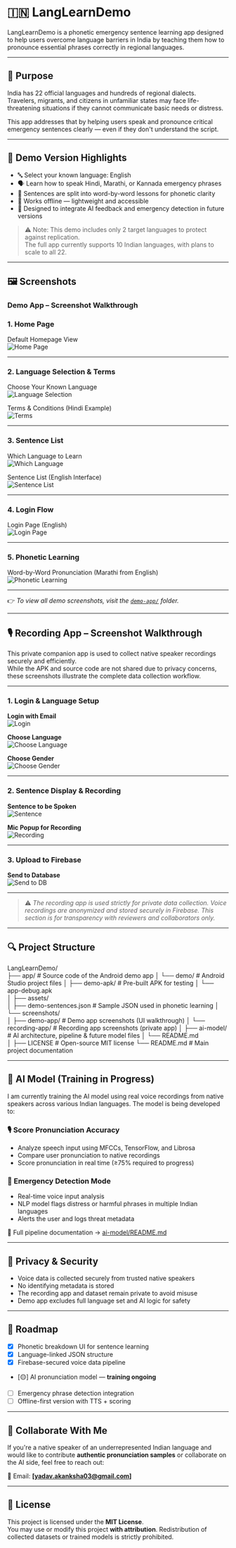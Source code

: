# 🇮🇳 LangLearnDemo

LangLearnDemo is a phonetic emergency sentence learning app designed to help users overcome language barriers in India by teaching them how to pronounce essential phrases correctly in regional languages.

---

## 🧭 Purpose

India has 22 official languages and hundreds of regional dialects.  
Travelers, migrants, and citizens in unfamiliar states may face life-threatening situations if they cannot communicate basic needs or distress.

This app addresses that by helping users speak and pronounce critical emergency sentences clearly — even if they don't understand the script.

---

## 📱 Demo Version Highlights

- 🔤 Select your known language: English
- 🗣️ Learn how to speak Hindi, Marathi, or Kannada emergency phrases
- 🧩 Sentences are split into word-by-word lessons for phonetic clarity
- 📶 Works offline — lightweight and accessible
- 🎯 Designed to integrate AI feedback and emergency detection in future versions

> ⚠️ Note: This demo includes only 2 target languages to protect against replication.  
> The full app currently supports 10 Indian languages, with plans to scale to all 22.

---

## 🖼️ Screenshots

### Demo App – Screenshot Walkthrough

### 1. Home Page

Default Homepage View  
![Home Page](assets/screenshots/demo-app/home_page/home_page_en.jpg)

---

### 2. Language Selection & Terms

Choose Your Known Language  
![Language Selection](assets/screenshots/demo-app/language_selection_terms/language_select.jpg)

Terms & Conditions (Hindi Example)  
![Terms](assets/screenshots/demo-app/language_selection_terms/Terms_Condtions_hi.jpg)

---

### 3. Sentence List

Which Language to Learn  
![Which Language](assets/screenshots/demo-app/language_sentences/which_lang_to_learn_en.jpg)

Sentence List (English Interface)  
![Sentence List](assets/screenshots/demo-app/language_sentences/sentences_en.jpg)

---

### 4. Login Flow

Login Page (English)  
![Login Page](assets/screenshots/demo-app/login_otp_username/login_page_en.jpg)

---

### 5. Phonetic Learning

Word-by-Word Pronunciation (Marathi from English)  
![Phonetic Learning](assets/screenshots/demo-app/phonetic_learning/learning_marathi_from_english.jpg)

---

👉 *To view all demo screenshots, visit the [`demo-app/`](assets/screenshots/demo-app/) folder.*

---

## 🎙️ Recording App – Screenshot Walkthrough

This private companion app is used to collect native speaker recordings securely and efficiently.  
While the APK and source code are not shared due to privacy concerns, these screenshots illustrate the complete data collection workflow.

---

### 1. Login & Language Setup

**Login with Email**  
![Login](assets/screenshots/recording-app/01_login.webp)

**Choose Language**  
![Choose Language](assets/screenshots/recording-app/03_choose_language.webp)

**Choose Gender**  
![Choose Gender](assets/screenshots/recording-app/06_choose_gender.webp)

---

### 2. Sentence Display & Recording

**Sentence to be Spoken**  
![Sentence](assets/screenshots/recording-app/02_sentences.webp)

**Mic Popup for Recording**  
![Recording](assets/screenshots/recording-app/05_record.webp)

---

### 3. Upload to Firebase

**Send to Database**  
![Send to DB](assets/screenshots/recording-app/07_send_to_db.webp)

---

> ⚠️ *The recording app is used strictly for private data collection. Voice recordings are anonymized and stored securely in Firebase. This section is for transparency with reviewers and collaborators only.*


---

## 🔍 Project Structure
LangLearnDemo/                  
├── app/                         # Source code of the Android demo app
│   └── demo/                    # Android Studio project files
│
├── demo-apk/                    # Pre-built APK for testing
│   └── app-debug.apk           
│
├── assets/                      
│   ├── demo-sentences.json      # Sample JSON used in phonetic learning
│   └── screenshots/             
│       ├── demo-app/            # Demo app screenshots (UI walkthrough)
│       └── recording-app/       # Recording app screenshots (private app)
│
├── ai-model/                    # AI architecture, pipeline & future model files
│   └── README.md               
│
├── LICENSE                      # Open-source MIT license
└── README.md                    # Main project documentation


---

## 🧠 AI Model (Training in Progress)

I am currently training the AI model using real voice recordings from native speakers across various Indian languages. The model is being developed to:

### 🎙️ Score Pronunciation Accuracy
- Analyze speech input using MFCCs, TensorFlow, and Librosa
- Compare user pronunciation to native recordings
- Score pronunciation in real time (≥75% required to progress)

### 🚨 Emergency Detection Mode
- Real-time voice input analysis
- NLP model flags distress or harmful phrases in multiple Indian languages
- Alerts the user and logs threat metadata

📂 Full pipeline documentation → [ai-model/README.md](./ai-model/README.md)

---

## 🔐 Privacy & Security

- Voice data is collected securely from trusted native speakers
- No identifying metadata is stored
- The recording app and dataset remain private to avoid misuse
- Demo app excludes full language set and AI logic for safety

---

## 📅 Roadmap

- [x] Phonetic breakdown UI for sentence learning
- [x] Language-linked JSON structure
- [x] Firebase-secured voice data pipeline
- [🟡] AI pronunciation model — **training ongoing**
- [ ] Emergency phrase detection integration
- [ ] Offline-first version with TTS + scoring

---

## 🤝 Collaborate With Me

If you're a native speaker of an underrepresented Indian language and would like to contribute **authentic pronunciation samples** or collaborate on the AI side, feel free to reach out:

📧 Email: **[yadav.akanksha03@gmail.com]**

---

## 📜 License

This project is licensed under the **MIT License**.  
You may use or modify this project **with attribution**. Redistribution of collected datasets or trained models is strictly prohibited.



